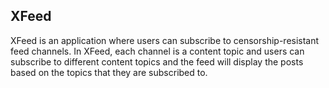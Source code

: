 ## XFeed
XFeed is an application where users can subscribe to censorship-resistant feed channels. In XFeed, each channel is a content topic and users can subscribe to different content topics and the feed will display the posts based on the topics that they are subscribed to.
